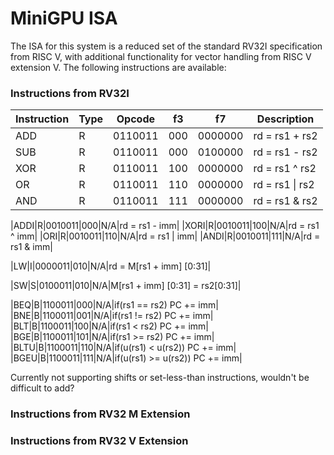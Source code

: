 # MiniGPU ISA

The ISA for this system is a reduced set of the standard RV32I specification from RISC V, with additional functionality for vector handling from RISC V extension V. The following instructions are available:

### Instructions from RV32I ###

|Instruction|Type|Opcode|f3|f7|Description|
|---|---|---|---|---|---|
|ADD|R|0110011|000|0000000|rd = rs1 + rs2|
|SUB|R|0110011|000|0100000|rd = rs1 - rs2|
|XOR|R|0110011|100|0000000|rd = rs1 ^ rs2|
|OR|R|0110011|110|0000000|rd = rs1 \| rs2|
|AND|R|0110011|111|0000000|rd = rs1 & rs2|

|ADDI|R|0010011|000|N/A|rd = rs1 - imm|
|XORI|R|0010011|100|N/A|rd = rs1 ^ imm|
|ORI|R|0010011|110|N/A|rd = rs1 \| imm|
|ANDI|R|0010011|111|N/A|rd = rs1 & imm|

|LW|I|0000011|010|N/A|rd = M\[rs1 + imm\] \[0:31\]|

|SW|S|0100011|010|N/A|M\[rs1 + imm\] \[0:31\] = rs2\[0:31\]|

|BEQ|B|1100011|000|N/A|if(rs1 == rs2) PC += imm|
|BNE|B|1100011|001|N/A|if(rs1 != rs2) PC += imm|
|BLT|B|1100011|100|N/A|if(rs1 < rs2) PC += imm|
|BGE|B|1100011|101|N/A|if(rs1 >= rs2) PC += imm|
|BLTU|B|1100011|110|N/A|if(u(rs1) < u(rs2)) PC += imm|
|BGEU|B|1100011|111|N/A|if(u(rs1) >= u(rs2)) PC += imm|

Currently not supporting shifts or set-less-than instructions, wouldn't be difficult to add?

### Instructions from RV32 M Extension ###

### Instructions from RV32 V Extension ###